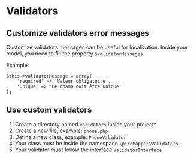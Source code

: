 Validators
==========


Customize validators error messages
-----------------------------------

Customize validators messages can be useful for localization. 
Inside your model, you need to fill the property `$validatorMessages`. 

Example:

    $this->validatorMessage = array(
        'required' => 'Valeur obligatoire',
        'unique' => 'Ce champ doit être unique'
    );

Use custom validators
---------------------

1. Create a directory named `validators` inside your projects
2. Create a new file, example: `phone.php`
3. Define a new class, example: `PhoneValidator`
4. Your class must be inside the namespace `\picoMapper\Validators`
5. Your validator must follow the interface `ValidatorInterface`

